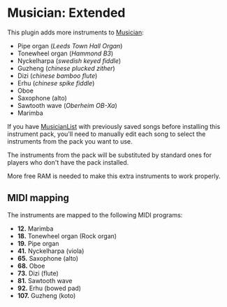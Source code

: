 Musician: Extended
==================
This plugin adds more instruments to [Musician](https://github.com/LenweSaralonde/Musician):

* Pipe organ (*Leeds Town Hall Organ*)
* Tonewheel organ (*Hammond B3*)
* Nyckelharpa (*swedish keyed fiddle*)
* Guzheng (*chinese plucked zither*)
* Dizi (*chinese bamboo flute*)
* Erhu (*chinese spike fiddle*)
* Oboe
* Saxophone (alto)
* Sawtooth wave (*Oberheim OB-Xa*)
* Marimba

If you have [MusicianList](https://github.com/LenweSaralonde/MusicianList) with previously saved songs before installing this instrument pack, you'll need to manually edit each song to select the instruments from the pack you want to use.

The instruments from the pack will be substituted by standard ones for players who don't have the pack installed.

More free RAM is needed to make this extra instruments to work properly.

MIDI mapping
------------
The instruments are mapped to the following MIDI programs:

* **12.** Marimba
* **18.** Tonewheel organ (Rock organ)
* **19.** Pipe organ
* **41.** Nyckelharpa (viola)
* **65.** Saxophone (alto)
* **68.** Oboe
* **73.** Dizi (flute)
* **81.** Sawtooth wave
* **92.** Erhu (bowed pad)
* **107.** Guzheng (koto)
